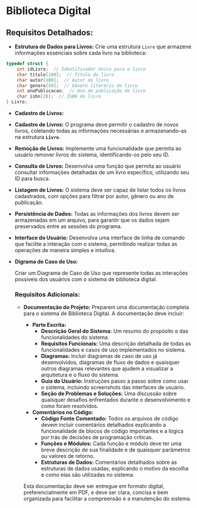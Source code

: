 # Biblioteca Digital

## Requisitos Detalhados:

- **Estrutura de Dados para Livros:**
Crie uma estrutura `Livro` que armazene informações essenciais sobre cada livro na biblioteca:

```c
typedef struct {
    int idLivro;  // Identificador único para o livro
    char titulo[100];  // Título do livro
    char autor[100];  // Autor do livro
    char genero[50];  // Gênero literário do livro
    int anoPublicacao;  // Ano de publicação do livro
    char isbn[20];  // ISBN do livro
} Livro;

```

- **Cadastro de Livros:**
- **Cadastro de Livros:**
O programa deve permitir o cadastro de novos livros, coletando todas as informações necessárias e armazenando-as na estrutura **`Livro`**.
- **Remoção de Livros:**
Implemente uma funcionalidade que permita ao usuário remover livros do sistema, identificando-os pelo seu ID.
- **Consulta de Livros:**
Desenvolva uma função que permita ao usuário consultar informações detalhadas de um livro específico, utilizando seu ID para busca.
- **Listagem de Livros:**
O sistema deve ser capaz de listar todos os livros cadastrados, com opções para filtrar por autor, gênero ou ano de publicação.
- **Persistência de Dados:**
Todas as informações dos livros devem ser armazenadas em um arquivo, para garantir que os dados sejam preservados entre as sessões do programa.
- **Interface do Usuário:**
Desenvolva uma interface de linha de comando que facilite a interação com o sistema, permitindo realizar todas as operações de maneira simples e intuitiva.
- **Digrama de Caso de Uso:**
    
    Criar um Diagrama de Caso de Uso que represente todas as interações possíveis dos usuários com o sistema de biblioteca digital.
    
    ### Requisitos Adicionais:
    
    - **Documentação do Projeto:**
    Preparem uma documentação completa para o sistema de Biblioteca Digital. A documentação deve incluir:
        - **Parte Escrita:**
            - **Descrição Geral do Sistema:** Um resumo do propósito e das funcionalidades do sistema.
            - **Requisitos Funcionais:** Uma descrição detalhada de todas as funcionalidades e casos de uso implementados no sistema.
            - **Diagramas:** Incluir diagramas de caso de uso já desenvolvidos, diagramas de fluxo de dados e quaisquer outros diagramas relevantes que ajudem a visualizar a arquitetura e o fluxo do sistema.
            - **Guia do Usuário:** Instruções passo a passo sobre como usar o sistema, incluindo screenshots das interfaces de usuário.
            - **Seção de Problemas e Soluções:** Uma discussão sobre quaisquer desafios enfrentados durante o desenvolvimento e como foram resolvidos.
        - **Comentários no Código:**
            - **Código Fonte Comentado:** Todos os arquivos de código devem incluir comentários detalhados explicando a funcionalidade de blocos de código importantes e a lógica por trás de decisões de programação críticas.
            - **Funções e Módulos:** Cada função e módulo deve ter uma breve descrição de sua finalidade e de quaisquer parâmetros ou valores de retorno.
            - **Estruturas de Dados:** Comentários detalhados sobre as estruturas de dados usadas, explicando o motivo da escolha e como elas são utilizadas no sistema.
        
        Esta documentação deve ser entregue em formato digital, preferencialmente em PDF, e deve ser clara, concisa e bem organizada para facilitar a compreensão e a manutenção do sistema.
